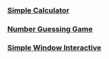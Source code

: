 ### [Simple Calculator](Calculator/ReadMe.md)

### [Number Guessing Game](numberGuessingGame/ReadMe.md)

### [Simple Window Interactive](simpleWindow/ReadMe.md)

